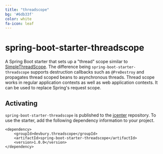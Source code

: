 ```yaml
---
title: "threadscope"
bg: '#6db33f'
color: white
fa-icon: leaf
---
```


# spring-boot-starter-threadscope

A Spring Boot starter that sets up a "thread" scope similar to
[SimpleThreadScope](http://docs.spring.io/spring/docs/current/javadoc-api/org/springframework/context/support/SimpleThreadScope.html).
The difference being `spring-boot-starter-threadscope` supports destruction callbacks such as `@PreDestroy` and
propagates thread scoped beans to asynchronous threads.  Thread scope works in regular application contexts as
well as web application contexts.  It can be used to replace Spring's request scope.

## Activating

`spring-boot-starter-threadscope` is published to the [jcenter](https://bintray.com/bintray/jcenter) repository. To
use the starter, add the following dependency information to your project.

    <dependency>
        <groupId>devbury.threadscope</groupId>
        <artifactId>spring-boot-starter-threadscope</artifactId>
        <version>1.0.0</version>
    </dependency>

<a href="https://github.com/devbury/spring-boot-starter-threadscope"><i class="fa fa-github fa-4x"/></a>
